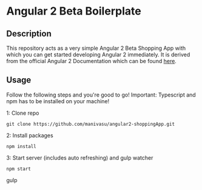 # Angular 2 Beta Boilerplate

## Description
This repository acts as a very simple Angular 2 Beta Shopping App with which you can get started developing Angular 2 immediately.
It is derived from the official Angular 2 Documentation which can be found [here](https://angular.io/docs/ts/latest/quickstart.html).
## Usage
Follow the following steps and you're good to go! Important: Typescript and npm has to be installed on your machine!

1: Clone repo
```
git clone https://github.com/manivasu/angular2-shoppingApp.git
```
2: Install packages
```
npm install
```
3: Start server (includes auto refreshing) and gulp watcher
```
npm start
```
gulp

